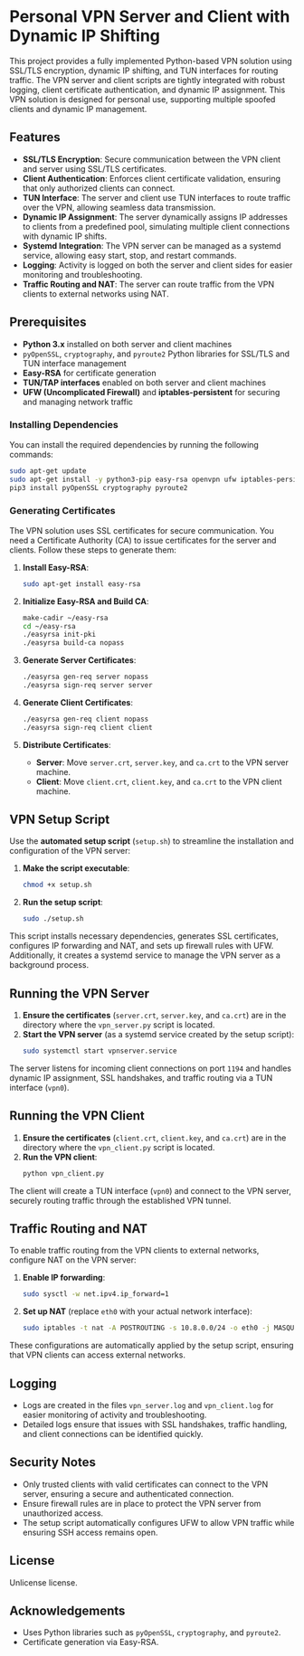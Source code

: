  # Personal VPN  Server and Client with Dynamic IP Shifting

This project provides a fully implemented Python-based VPN solution using SSL/TLS encryption, dynamic IP shifting, and TUN interfaces for routing traffic. The VPN server and client scripts are tightly integrated with robust logging, client certificate authentication, and dynamic IP assignment. This VPN solution is designed for personal use, supporting multiple spoofed clients and dynamic IP management.

## Features

- **SSL/TLS Encryption**: Secure communication between the VPN client and server using SSL/TLS certificates.
- **Client Authentication**: Enforces client certificate validation, ensuring that only authorized clients can connect.
- **TUN Interface**: The server and client use TUN interfaces to route traffic over the VPN, allowing seamless data transmission.
- **Dynamic IP Assignment**: The server dynamically assigns IP addresses to clients from a predefined pool, simulating multiple client connections with dynamic IP shifts.
- **Systemd Integration**: The VPN server can be managed as a systemd service, allowing easy start, stop, and restart commands.
- **Logging**: Activity is logged on both the server and client sides for easier monitoring and troubleshooting.
- **Traffic Routing and NAT**: The server can route traffic from the VPN clients to external networks using NAT.

## Prerequisites

- **Python 3.x** installed on both server and client machines
- `pyOpenSSL`, `cryptography`, and `pyroute2` Python libraries for SSL/TLS and TUN interface management
- **Easy-RSA** for certificate generation
- **TUN/TAP interfaces** enabled on both server and client machines
- **UFW (Uncomplicated Firewall)** and **iptables-persistent** for securing and managing network traffic

### Installing Dependencies

You can install the required dependencies by running the following commands:

```bash
sudo apt-get update
sudo apt-get install -y python3-pip easy-rsa openvpn ufw iptables-persistent
pip3 install pyOpenSSL cryptography pyroute2
```

### Generating Certificates

The VPN solution uses SSL certificates for secure communication. You need a Certificate Authority (CA) to issue certificates for the server and clients. Follow these steps to generate them:

1. **Install Easy-RSA**:
   ```bash
   sudo apt-get install easy-rsa
   ```

2. **Initialize Easy-RSA and Build CA**:
   ```bash
   make-cadir ~/easy-rsa
   cd ~/easy-rsa
   ./easyrsa init-pki
   ./easyrsa build-ca nopass
   ```

3. **Generate Server Certificates**:
   ```bash
   ./easyrsa gen-req server nopass
   ./easyrsa sign-req server server
   ```

4. **Generate Client Certificates**:
   ```bash
   ./easyrsa gen-req client nopass
   ./easyrsa sign-req client client
   ```

5. **Distribute Certificates**:
   - **Server**: Move `server.crt`, `server.key`, and `ca.crt` to the VPN server machine.
   - **Client**: Move `client.crt`, `client.key`, and `ca.crt` to the VPN client machine.

## VPN Setup Script

Use the **automated setup script** (`setup.sh`) to streamline the installation and configuration of the VPN server:

1. **Make the script executable**:
   ```bash
   chmod +x setup.sh
   ```

2. **Run the setup script**:
   ```bash
   sudo ./setup.sh
   ```

This script installs necessary dependencies, generates SSL certificates, configures IP forwarding and NAT, and sets up firewall rules with UFW. Additionally, it creates a systemd service to manage the VPN server as a background process.

## Running the VPN Server

1. **Ensure the certificates** (`server.crt`, `server.key`, and `ca.crt`) are in the directory where the `vpn_server.py` script is located.
2. **Start the VPN server** (as a systemd service created by the setup script):
   ```bash
   sudo systemctl start vpnserver.service
   ```

The server listens for incoming client connections on port `1194` and handles dynamic IP assignment, SSL handshakes, and traffic routing via a TUN interface (`vpn0`).

## Running the VPN Client

1. **Ensure the certificates** (`client.crt`, `client.key`, and `ca.crt`) are in the directory where the `vpn_client.py` script is located.
2. **Run the VPN client**:
   ```bash
   python vpn_client.py
   ```

The client will create a TUN interface (`vpn0`) and connect to the VPN server, securely routing traffic through the established VPN tunnel.

## Traffic Routing and NAT

To enable traffic routing from the VPN clients to external networks, configure NAT on the VPN server:

1. **Enable IP forwarding**:
   ```bash
   sudo sysctl -w net.ipv4.ip_forward=1
   ```

2. **Set up NAT** (replace `eth0` with your actual network interface):
   ```bash
   sudo iptables -t nat -A POSTROUTING -s 10.8.0.0/24 -o eth0 -j MASQUERADE
   ```

These configurations are automatically applied by the setup script, ensuring that VPN clients can access external networks.

## Logging

- Logs are created in the files `vpn_server.log` and `vpn_client.log` for easier monitoring of activity and troubleshooting.
- Detailed logs ensure that issues with SSL handshakes, traffic handling, and client connections can be identified quickly.

## Security Notes

- Only trusted clients with valid certificates can connect to the VPN server, ensuring a secure and authenticated connection.
- Ensure firewall rules are in place to protect the VPN server from unauthorized access.
- The setup script automatically configures UFW to allow VPN traffic while ensuring SSH access remains open.

## License

Unlicense license.

## Acknowledgements

- Uses Python libraries such as `pyOpenSSL`, `cryptography`, and `pyroute2`.
- Certificate generation via Easy-RSA.
